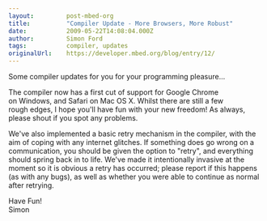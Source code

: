 ```yaml
---
layout:         post-mbed-org
title:          "Compiler Update - More Browsers, More Robust"
date:           2009-05-22T14:08:04.000Z
author:         Simon Ford
tags:           compiler, updates
originalUrl:    https://developer.mbed.org/blog/entry/12/
---
```


<p>
  Some compiler updates for you for your programming
  pleasure...&nbsp;
</p>
<p>
  The compiler now has a first cut of support for Google Chrome
  on&nbsp;Windows, and Safari on Mac OS X. Whilst there are still a
  few rough&nbsp;edges, I hope you'll have fun with your new
  freedom! As always, please&nbsp;shout if you spot any
  problems.&nbsp;
</p>
<p>
  We've also implemented a basic retry mechanism in the compiler,
  with&nbsp;the aim of coping with any internet glitches. If
  something does go&nbsp;wrong on a communication, you should be
  given the option to "retry",&nbsp;and everything should spring
  back in to life. We've made it&nbsp;intentionally invasive at the
  moment so it is obvious a retry has&nbsp;occurred; please report
  if this happens (as with any bugs), as well as&nbsp;whether you
  were able to continue as normal after retrying.&nbsp;
</p>
<p>
  Have Fun!&nbsp;<br>
  Simon
</p>

